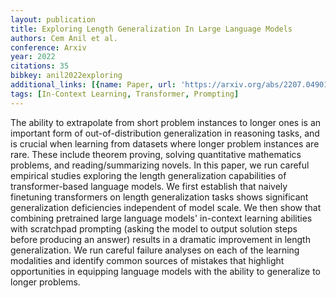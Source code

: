 ```yaml
---
layout: publication
title: Exploring Length Generalization In Large Language Models
authors: Cem Anil et al.
conference: Arxiv
year: 2022
citations: 35
bibkey: anil2022exploring
additional_links: [{name: Paper, url: 'https://arxiv.org/abs/2207.04901'}]
tags: [In-Context Learning, Transformer, Prompting]
---
```

The ability to extrapolate from short problem instances to longer ones is an
important form of out-of-distribution generalization in reasoning tasks, and is
crucial when learning from datasets where longer problem instances are rare.
These include theorem proving, solving quantitative mathematics problems, and
reading/summarizing novels. In this paper, we run careful empirical studies
exploring the length generalization capabilities of transformer-based language
models. We first establish that naively finetuning transformers on length
generalization tasks shows significant generalization deficiencies independent
of model scale. We then show that combining pretrained large language models'
in-context learning abilities with scratchpad prompting (asking the model to
output solution steps before producing an answer) results in a dramatic
improvement in length generalization. We run careful failure analyses on each
of the learning modalities and identify common sources of mistakes that
highlight opportunities in equipping language models with the ability to
generalize to longer problems.